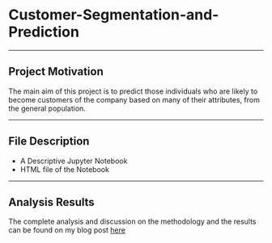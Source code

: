 # Customer-Segmentation-and-Prediction

-------
## Project Motivation
The main aim of this project is to predict those individuals who are likely to become customers of the company based on many of their attributes, from the general population.

------

## File Description
* A Descriptive Jupyter Notebook
* HTML file of the Notebook

--------

## Analysis Results
The complete analysis and discussion on the methodology and the results can be found on my blog post [here](https://medium.com/@vinayak.sengupta/customer-segmentation-identifying-the-profit-among-the-loose-ends-6fe4d6279873?source=friends_link&sk=e5b315236895ba6eb0d67f17e978ec6a)
